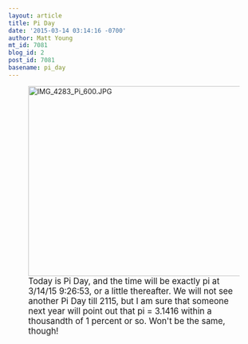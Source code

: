 ```yaml
---
layout: article
title: Pi Day
date: '2015-03-14 03:14:16 -0700'
author: Matt Young
mt_id: 7081
blog_id: 2
post_id: 7081
basename: pi_day
---
```

<figure>
<img src="http://pandasthumb.org/archives/2015/03/13/IMG_4283_Pi_600.JPG" alt="IMG_4283_Pi_600.JPG" width="600" height="381" />
<figcaption markdown="span">
<big>Today is Pi Day, and the time will be exactly pi at 3/14/15 9:26:53, or a little thereafter. We will not see another Pi Day till 2115, but I am sure that someone next year will point out that pi = 3.1416 within a thousandth of 1 percent or so. Won't be the same, though!</big>

</figcaption>
</figure>
